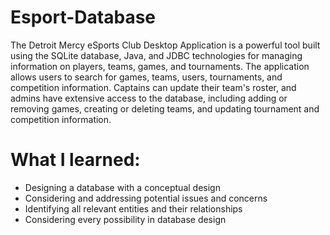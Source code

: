 # Esport-Database
The Detroit Mercy eSports Club Desktop Application is a powerful tool built using the SQLite database, Java, and JDBC technologies for managing information on players, teams, games, and tournaments. The application allows users to search for games, teams, users, tournaments, and competition information. Captains can update their team's roster, and admins have extensive access to the database, including adding or removing games, creating or deleting teams, and updating tournament and competition information.

# What I learned:
- Designing a database with a conceptual design
- Considering and addressing potential issues and concerns
- Identifying all relevant entities and their relationships
- Considering every possibility in database design
